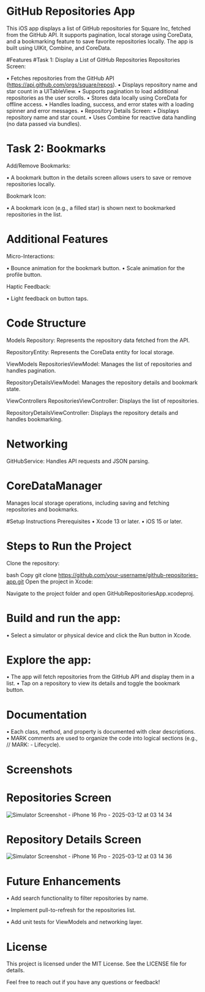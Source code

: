 # GitHub Repositories App
This iOS app displays a list of GitHub repositories for Square Inc, fetched from the GitHub API. It supports pagination, local storage using CoreData, and a bookmarking feature to save favorite repositories locally. The app is built using UIKit, Combine, and CoreData.

#Features
#Task 1: Display a List of GitHub Repositories
Repositories Screen:

• Fetches repositories from the GitHub API (https://api.github.com/orgs/square/repos).
• Displays repository name and star count in a UITableView.
• Supports pagination to load additional repositories as the user scrolls.
• Stores data locally using CoreData for offline access.
• Handles loading, success, and error states with a loading spinner and error messages.
• Repository Details Screen:
• Displays repository name and star count.
• Uses Combine for reactive data handling (no data passed via bundles).

# Task 2: Bookmarks
Add/Remove Bookmarks:

• A bookmark button in the details screen allows users to save or remove repositories locally.

Bookmark Icon:

• A bookmark icon (e.g., a filled star) is shown next to bookmarked repositories in the list.

# Additional Features
Micro-Interactions:

• Bounce animation for the bookmark button.
• Scale animation for the profile button.

Haptic Feedback:

• Light feedback on button taps.

# Code Structure
Models
Repository: Represents the repository data fetched from the API.

RepositoryEntity: Represents the CoreData entity for local storage.

ViewModels
RepositoriesViewModel: Manages the list of repositories and handles pagination.

RepositoryDetailsViewModel: Manages the repository details and bookmark state.

ViewControllers
RepositoriesViewController: Displays the list of repositories.

RepositoryDetailsViewController: Displays the repository details and handles bookmarking.

# Networking
GitHubService: Handles API requests and JSON parsing.

# CoreDataManager
Manages local storage operations, including saving and fetching repositories and bookmarks.

#Setup Instructions
Prerequisites
• Xcode 13 or later.
• iOS 15 or later.

# Steps to Run the Project
Clone the repository:

bash
Copy
git clone https://github.com/your-username/github-repositories-app.git
Open the project in Xcode:

Navigate to the project folder and open GitHubRepositoriesApp.xcodeproj.

# Build and run the app:
• Select a simulator or physical device and click the Run button in Xcode.

# Explore the app:
• The app will fetch repositories from the GitHub API and display them in a list.
• Tap on a repository to view its details and toggle the bookmark button.

# Documentation
• Each class, method, and property is documented with clear descriptions.
• MARK comments are used to organize the code into logical sections (e.g., // MARK: - Lifecycle).

# Screenshots
# Repositories Screen	
![Simulator Screenshot - iPhone 16 Pro - 2025-03-12 at 03 14 34](https://github.com/user-attachments/assets/099932e5-dd20-4fa6-b04f-85a8ed088ea8)

# Repository Details Screen
![Simulator Screenshot - iPhone 16 Pro - 2025-03-12 at 03 14 36](https://github.com/user-attachments/assets/6a056e62-c410-48a2-b5a1-fa10ded03917)


# Future Enhancements
• Add search functionality to filter repositories by name.

• Implement pull-to-refresh for the repositories list.

• Add unit tests for ViewModels and networking layer.

# License
This project is licensed under the MIT License. See the LICENSE file for details.

Feel free to reach out if you have any questions or feedback!
